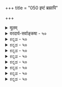 +++
title = "050 इष्टं ब्रह्मापि"

+++
<details><summary>मूलम्</summary>

इष्टं ब्रह्मापि दृश्यं तव च कथयतस्तस्य जिज्ञास्यतादीन् मिथ्या चेद् दृश्यताऽस्मिन्ननुविमतिपदेऽप्येवमेषा त्वयेष्टा ।  
लिङ्गं जाड्यादिकं चेत्तदपि मम मते ह्यंशतः स्यादसिद्धं मिथ्यालिङ्गैश्च सिध्येत् किमपि यदि भवेद्बाष्पधूमोऽग्निलिङ्गम् ॥ ५० ॥
</details>

<details><summary>वरदार्य-सर्वाङ्कषा - ५०</summary>

उक्तानुमाने साध्यमेवं दूषयित्वा हेतुमपि विकल्प्य दूषयतिइष्टमित्यादि । ब्रह्मापि, तस्य जिज्ञास्यतादींश्च कथयतः तव दृश्यम् इष्टम् । 'अथातो ब्रह्मजिज्ञासा' इत्यादौ ब्रह्मणः जिज्ञासा- 

196. 

473 

लिङ्गं जाड्यादिकं चेत्, तदपि मम मते ह्यंशतः स्यादसिद्धं 



मिथ्यालिङ्गैश्च सिध्येत् किमपि यदि, भवेद्वाष्पधूमोऽग्निलिङ्गम् ॥50॥ 

[ व्यावृत्तत्वहेतुकानुमाननिरासः ] 

व्यावृत्तं शुक्तिरूप्यं विदितमिह मृषा; विश्वमेवं न किं स्यात् ? मैवं हेतोरयुक्तेः स खलु भिदुरता बाध्यता नाशिता वा । 

विषयत्वमुच्यते । 'आत्मा वारे द्रष्टव्यः' इति ब्रह्मणो द्रष्टव्यत्वादिकञ्चोच्यते । एवं कथयतस्तव ब्रह्मापि दृश्यम् **इष्टम्** =संमतम् । अन्यथा विचारशास्त्रम्, ब्रह्मापरोक्ष्यमित्यादि सर्वं विरुद्ध्येत । एवञ्च ब्रह्मणोऽपि मिथ्यात्वं स्यात् । श्रुत्या च ब्रह्मणस्सत्यत्वसिद्धिश्चेत्, मिथ्यात्वाभाववति ब्रह्मणि दृश्यत्त्वसत्त्वात् व्यभिचारः । व्यभिचारपरिहारं शङ्कते - मिथ्येत्यादि । **अस्मिन्** = ब्रह्मणि **दृश्यता** = हेतुभूतं दृश्यत्वम् मिथ्या चेत्, **विमतिपदे** =विमतम् इति निर्दिष्टे पक्षेऽपि **एषा** = दृश्यता **एवम्** = मिथ्यारूपा त्वया इष्टा **ननु** = मिथ्यैव तव संमता किल । तथा च जगत्यपि दृश्यत्वं मिथ्यैव । तथा च जगद्वा सत्यं स्यात्, ब्रह्म वा मिथ्या स्यात्, दृश्यत्वस्योभयत्राङ्गीकारात् ॥ 

पुनरपि प्रकारान्तरेणाशङ्क्य समाधत्ते - लिङ्गमित्यादि । **लिङ्गम्** = मिथ्यात्वसाधको दृश्यत्वरूपो हेतु : जाड्यादिकं **चेत्** = जडत्वरूपम् यदि । दृश्यत्वं हि दृग्विषयत्वं दृग्भिन्नत्वपर्यवसायि । तच्च जडत्वे पर्यवस्यतीत्यर्थः । आदिपदेन दृग्भिन्नत्वग्रहणम् । एवञ्च मिथ्यात्वाभाववति ब्रह्मणि जडत्वस्य, ब्रह्मभिन्नत्वस्त्य वाऽभावात् न व्यभिचार इति भावः । समाधत्ते - **तदपि** = जडत्वमपि मम मते अंशतः असिद्धं स्यात् **हि** = पक्षत्वेनाभिमते जगति जीवस्यान्तर्भावात्, तत्र च **हेतोः** = जडत्वस्य एतत्सिद्धान्तेऽनङ्गीकारात् अंशतः **असिद्धम्** = स्वरूपासिद्धिः । हेतुर्हि वादिद्वयसंमंत आवश्यकः । अतश्च भागासिद्धिः । एवं ब्रह्मभिन्नत्वविवक्षायामपि, एतत् सत्यम्, उत मिथ्या ? आद्येऽपसिद्धान्तः । द्वितीये जगदन्तर्गते जडे ब्रह्माभेदः स्यात् । तथा च ब्रह्म **जडम्** =अस्वप्रकाशं च स्यात् । किञ्च - **मिथ्यालिङ्गैश्च** = मिथ्याभूतहेतुभिरपि **किमपि** = यत्किञ्चिदपि **यदि** = सत्यं यदि सिद्ध्येत्, बाष्पधूमः - धूमत्वेन भ्रान्तं बाष्पमपि **अग्निलिङ्गम्** = अग्न्यनुमापकम् भवेत् । **बाष्पम्** = हेमन्तादौ जलोपरि दृश्यमानः हिमसदृशः जलपरिणामविशेषः । अतश्च मिथ्याभूतेन दृश्यत्वादिलिङ्गेन सिद्ध्यत् मिथ्यात्वं मिथ्या स्यादिति जगत् सत्यं स्यात् । अतो दृश्यत्वहेतुना न जगन्मिथ्यात्वसिद्धिः ॥ ५० ॥
</details>


<details><summary>ಕನ್ನಡ - ५०</summary>

हीगॆ साध्य स्वरूपवन्नु दूषिसिदन्तॆ, हेतुस्वरूपवन्नू विकल्पिसि दूषिसुत्तारॆ. हेतुवाद दृशत्व, ज्ञानविषयत्वरूपवॆ? जडत्वरूपवॆ? मॊदलनॆय पक्षदल्लि, ब्रह्मापि, तस्य जिज्ञास्यतादीन् कथयतः तव च दृश्यं इष्टं परब्रह्मवू सह विचारात्मक ज्ञानक्कॆ विषयवागुत्तदॆ ऎन्दु 'अथातो ब्रह्मजिज्ञासा' ऎम्ब सूत्रदल्लि ऒप्पुव निनगू सह ज्ञान 

228 

[श्लोक SI अङ्ग जाड्यादिकं चेत्तद मम मते हैंशतः स्यादसिद्धं मिथ्यालिङ्गैश्च सिध्यत् किमपियदि भवेद्भाष्पधूमोsग्निलिं॥ [व्यावर्तमानानुमान भङ्ग 

196- 

व्यावृत्तं शुक्तिरूप्यं विदितमह मृषा विश्व मेवं न किं स्यात् मैवं हेतोरयुक्त खलु बिदुरता बाध्यता नाशिता वा । विषयवॆन्दु सम्मतवष्टॆ ! इदरिन्द मिथ्यात्ववॆम्ब साध्यविल्लद ब्रह्मदल्लि दृश्यत्ववॆम्ब हेतु बरुवुदरिन्द व्यभिचारवॆम्ब दोष स्पष्ट. 

अस्मिन् दृश्यता मिथ्या चेत् ई परब्रह्मदल्लि ज्ञानविषयत्व सत्यवाद्दल्ल मिथ्यारूपवाद्दे. आद्दरिन्द परब्रह्मदल्लि हेतुवू इल्लवाद्द रिन्द व्यभिचार दोष बरुवुदिल्लवॆन्दरॆ विमतिपदेs पि एषा एवं ननु त्वया इष्टा ! ऒन्दिन अनुमानदल्लि पक्षवाद जगत्तिनल्लि नीनु अङ्गीकरिसिरुव ई दृश्यत्व इन्तह मिथ्यारूपवाद्दष्टॆ! 

पक्षवाद जगत्तिनल्लि सत्यवाद दृश्यत्ववन्नु ऒप्पिदरॆ ब्रह्मक्किन्तलू बेरॆयाद सत्य सिद्धिसि अदैतभङ्गवागुवुदाद्दरिन्द आ दृश्यत्ववन्नु मिथ्य ऎन्दे ऒप्पिरुवुदरिन्द, ब्रह्मदल्लिरुवुदू अन्तहुद्दे आगुत्तदॆ. ऎरडक्कू एनु विशेष ? आद्दरिन्द व्यभिचारदोष अपरिहार्य. 

जाड्यादिकं लिङ्गं चेत्, तदपि मम मते अंशतः असिद्धं स्यात् जडत्वादिरूपवाद दृश्यत्ववे हेतुवागुवुदरिन्द ब्रह्मदल्लि जडत्वविल्ल दकारण व्यभिचारदोषप्रसक्तियिल्लवॆन्दरॆ, आ जडत्व हेतुवू सहनन्नसिद्धान्तदल्लि पक्षद एकदेशवाद जगदन्तर्गतवाद जीव पदार्थ दल्लि इल्लद्दरिन्द 'भागासिद्ध' ऎम्ब दोष बरुत्तदॆ. 

दृश्यत्ववॆम्ब धर्म वास्तविकवागि मिध्यॆयॆन्दु ऒप्पिरुवदरिन्द इन्तह मिथ्यालिङ्गै किमपि यदि सिद्धत्, बाष्पधूमः अग्निलिङ्गं 

श सुळ्ळाद हेतुगळिन्दलू एनादरॊन्दन्नु साधिसुवुदु शक्यवादरॆ आवि, धूळु मुन्तादवुगळल्लि भ्रमॆयिन्द तोरिद हॊगॆयू सह बॆङ्कियन्नू साधिसुवन्तह हेतुवागबेकागुत्तदॆ. भ्रान्त्यात्मकवाद लिङ्गदिन्द यावु दन्नू साधिसलु शक्यविल्लवॆन्दु तात्पर्य ॥ ५० ।
</details>


<details><summary>ಕನ್ನಡ - ५०</summary>

हीगॆ साध्य स्वरूपवन्नु दूषिसिदन्तॆ, हेतुस्वरूपवन्नू विकल्पिसि दूषिसुत्तारॆ. हेतुवाद दृशत्व, ज्ञानविषयत्वरूपवॆ? जडत्वरूपवॆ? मॊदलनॆय पक्षदल्लि, ब्रह्मापि, तस्य जिज्ञास्यतादीन् कथयतः तव च दृश्यं इष्टं परब्रह्मवू सह विचारात्मक ज्ञानक्कॆ विषयवागुत्तदॆ ऎन्दु 'अथातो ब्रह्मजिज्ञासा' ऎम्ब सूत्रदल्लि ऒप्पुव निनगू सह ज्ञान 

228 

[श्लोक SI अङ्ग जाड्यादिकं चेत्तद मम मते हैंशतः स्यादसिद्धं मिथ्यालिङ्गैश्च सिध्यत् किमपियदि भवेद्भाष्पधूमोsग्निलिं॥ [व्यावर्तमानानुमान भङ्ग 

196- 

व्यावृत्तं शुक्तिरूप्यं विदितमह मृषा विश्व मेवं न किं स्यात् मैवं हेतोरयुक्त खलु बिदुरता बाध्यता नाशिता वा । विषयवॆन्दु सम्मतवष्टॆ ! इदरिन्द मिथ्यात्ववॆम्ब साध्यविल्लद ब्रह्मदल्लि दृश्यत्ववॆम्ब हेतु बरुवुदरिन्द व्यभिचारवॆम्ब दोष स्पष्ट. 

अस्मिन् दृश्यता मिथ्या चेत् ई परब्रह्मदल्लि ज्ञानविषयत्व सत्यवाद्दल्ल मिथ्यारूपवाद्दे. आद्दरिन्द परब्रह्मदल्लि हेतुवू इल्लवाद्द रिन्द व्यभिचार दोष बरुवुदिल्लवॆन्दरॆ विमतिपदेs पि एषा एवं ननु त्वया इष्टा ! ऒन्दिन अनुमानदल्लि पक्षवाद जगत्तिनल्लि नीनु अङ्गीकरिसिरुव ई दृश्यत्व इन्तह मिथ्यारूपवाद्दष्टॆ! 

पक्षवाद जगत्तिनल्लि सत्यवाद दृश्यत्ववन्नु ऒप्पिदरॆ ब्रह्मक्किन्तलू बेरॆयाद सत्य सिद्धिसि अदैतभङ्गवागुवुदाद्दरिन्द आ दृश्यत्ववन्नु मिथ्य ऎन्दे ऒप्पिरुवुदरिन्द, ब्रह्मदल्लिरुवुदू अन्तहुद्दे आगुत्तदॆ. ऎरडक्कू एनु विशेष ? आद्दरिन्द व्यभिचारदोष अपरिहार्य. 

जाड्यादिकं लिङ्गं चेत्, तदपि मम मते अंशतः असिद्धं स्यात् जडत्वादिरूपवाद दृश्यत्ववे हेतुवागुवुदरिन्द ब्रह्मदल्लि जडत्वविल्ल दकारण व्यभिचारदोषप्रसक्तियिल्लवॆन्दरॆ, आ जडत्व हेतुवू सहनन्नसिद्धान्तदल्लि पक्षद एकदेशवाद जगदन्तर्गतवाद जीव पदार्थ दल्लि इल्लद्दरिन्द 'भागासिद्ध' ऎम्ब दोष बरुत्तदॆ. 

दृश्यत्ववॆम्ब धर्म वास्तविकवागि मिध्यॆयॆन्दु ऒप्पिरुवदरिन्द इन्तह मिथ्यालिङ्गै किमपि यदि सिद्धत्, बाष्पधूमः अग्निलिङ्गं 

श सुळ्ळाद हेतुगळिन्दलू एनादरॊन्दन्नु साधिसुवुदु शक्यवादरॆ आवि, धूळु मुन्तादवुगळल्लि भ्रमॆयिन्द तोरिद हॊगॆयू सह बॆङ्कियन्नू साधिसुवन्तह हेतुवागबेकागुत्तदॆ. भ्रान्त्यात्मकवाद लिङ्गदिन्द यावु दन्नू साधिसलु शक्यविल्लवॆन्दु तात्पर्य ॥ ५० ।
</details>



<details><summary>ಕನ್ನಡ - ५०</summary>

हीगॆ साध्य स्वरूपवन्नु दूषिसिदन्तॆ, हेतुस्वरूपवन्नू विकल्पिसि दूषिसुत्तारॆ. हेतुवाद दृशत्व, ज्ञानविषयत्वरूपवॆ? जडत्वरूपवॆ? मॊदलनॆय पक्षदल्लि, ब्रह्मापि, तस्य जिज्ञास्यतादीन् कथयतः तव च दृश्यं इष्टं परब्रह्मवू सह विचारात्मक ज्ञानक्कॆ विषयवागुत्तदॆ ऎन्दु 'अथातो ब्रह्मजिज्ञासा' ऎम्ब सूत्रदल्लि ऒप्पुव निनगू सह ज्ञान 

228 

[श्लोक SI अङ्ग जाड्यादिकं चेत्तद मम मते हैंशतः स्यादसिद्धं मिथ्यालिङ्गैश्च सिध्यत् किमपियदि भवेद्भाष्पधूमोsग्निलिं॥ [व्यावर्तमानानुमान भङ्ग 

196- 

व्यावृत्तं शुक्तिरूप्यं विदितमह मृषा विश्व मेवं न किं स्यात् मैवं हेतोरयुक्त खलु बिदुरता बाध्यता नाशिता वा । विषयवॆन्दु सम्मतवष्टॆ ! इदरिन्द मिथ्यात्ववॆम्ब साध्यविल्लद ब्रह्मदल्लि दृश्यत्ववॆम्ब हेतु बरुवुदरिन्द व्यभिचारवॆम्ब दोष स्पष्ट. 

अस्मिन् दृश्यता मिथ्या चेत् ई परब्रह्मदल्लि ज्ञानविषयत्व सत्यवाद्दल्ल मिथ्यारूपवाद्दे. आद्दरिन्द परब्रह्मदल्लि हेतुवू इल्लवाद्द रिन्द व्यभिचार दोष बरुवुदिल्लवॆन्दरॆ विमतिपदेs पि एषा एवं ननु त्वया इष्टा ! ऒन्दिन अनुमानदल्लि पक्षवाद जगत्तिनल्लि नीनु अङ्गीकरिसिरुव ई दृश्यत्व इन्तह मिथ्यारूपवाद्दष्टॆ! 

पक्षवाद जगत्तिनल्लि सत्यवाद दृश्यत्ववन्नु ऒप्पिदरॆ ब्रह्मक्किन्तलू बेरॆयाद सत्य सिद्धिसि अदैतभङ्गवागुवुदाद्दरिन्द आ दृश्यत्ववन्नु मिथ्य ऎन्दे ऒप्पिरुवुदरिन्द, ब्रह्मदल्लिरुवुदू अन्तहुद्दे आगुत्तदॆ. ऎरडक्कू एनु विशेष ? आद्दरिन्द व्यभिचारदोष अपरिहार्य. 

जाड्यादिकं लिङ्गं चेत्, तदपि मम मते अंशतः असिद्धं स्यात् जडत्वादिरूपवाद दृश्यत्ववे हेतुवागुवुदरिन्द ब्रह्मदल्लि जडत्वविल्ल दकारण व्यभिचारदोषप्रसक्तियिल्लवॆन्दरॆ, आ जडत्व हेतुवू सहनन्नसिद्धान्तदल्लि पक्षद एकदेशवाद जगदन्तर्गतवाद जीव पदार्थ दल्लि इल्लद्दरिन्द 'भागासिद्ध' ऎम्ब दोष बरुत्तदॆ. 

दृश्यत्ववॆम्ब धर्म वास्तविकवागि मिध्यॆयॆन्दु ऒप्पिरुवदरिन्द इन्तह मिथ्यालिङ्गै किमपि यदि सिद्धत्, बाष्पधूमः अग्निलिङ्गं 

श सुळ्ळाद हेतुगळिन्दलू एनादरॊन्दन्नु साधिसुवुदु शक्यवादरॆ आवि, धूळु मुन्तादवुगळल्लि भ्रमॆयिन्द तोरिद हॊगॆयू सह बॆङ्कियन्नू साधिसुवन्तह हेतुवागबेकागुत्तदॆ. भ्रान्त्यात्मकवाद लिङ्गदिन्द यावु दन्नू साधिसलु शक्यविल्लवॆन्दु तात्पर्य ॥ ५० ।
</details>


<details><summary>ಕನ್ನಡ - ५०</summary>

हीगॆ साध्य स्वरूपवन्नु दूषिसिदन्तॆ, हेतुस्वरूपवन्नू विकल्पिसि दूषिसुत्तारॆ. हेतुवाद दृशत्व, ज्ञानविषयत्वरूपवॆ? जडत्वरूपवॆ? मॊदलनॆय पक्षदल्लि, ब्रह्मापि, तस्य जिज्ञास्यतादीन् कथयतः तव च दृश्यं इष्टं परब्रह्मवू सह विचारात्मक ज्ञानक्कॆ विषयवागुत्तदॆ ऎन्दु 'अथातो ब्रह्मजिज्ञासा' ऎम्ब सूत्रदल्लि ऒप्पुव निनगू सह ज्ञान 

228 

[श्लोक SI अङ्ग जाड्यादिकं चेत्तद मम मते हैंशतः स्यादसिद्धं मिथ्यालिङ्गैश्च सिध्यत् किमपियदि भवेद्भाष्पधूमोsग्निलिं॥ [व्यावर्तमानानुमान भङ्ग 

196- 

व्यावृत्तं शुक्तिरूप्यं विदितमह मृषा विश्व मेवं न किं स्यात् मैवं हेतोरयुक्त खलु बिदुरता बाध्यता नाशिता वा । विषयवॆन्दु सम्मतवष्टॆ ! इदरिन्द मिथ्यात्ववॆम्ब साध्यविल्लद ब्रह्मदल्लि दृश्यत्ववॆम्ब हेतु बरुवुदरिन्द व्यभिचारवॆम्ब दोष स्पष्ट. 

अस्मिन् दृश्यता मिथ्या चेत् ई परब्रह्मदल्लि ज्ञानविषयत्व सत्यवाद्दल्ल मिथ्यारूपवाद्दे. आद्दरिन्द परब्रह्मदल्लि हेतुवू इल्लवाद्द रिन्द व्यभिचार दोष बरुवुदिल्लवॆन्दरॆ विमतिपदेs पि एषा एवं ननु त्वया इष्टा ! ऒन्दिन अनुमानदल्लि पक्षवाद जगत्तिनल्लि नीनु अङ्गीकरिसिरुव ई दृश्यत्व इन्तह मिथ्यारूपवाद्दष्टॆ! 

पक्षवाद जगत्तिनल्लि सत्यवाद दृश्यत्ववन्नु ऒप्पिदरॆ ब्रह्मक्किन्तलू बेरॆयाद सत्य सिद्धिसि अदैतभङ्गवागुवुदाद्दरिन्द आ दृश्यत्ववन्नु मिथ्य ऎन्दे ऒप्पिरुवुदरिन्द, ब्रह्मदल्लिरुवुदू अन्तहुद्दे आगुत्तदॆ. ऎरडक्कू एनु विशेष ? आद्दरिन्द व्यभिचारदोष अपरिहार्य. 

जाड्यादिकं लिङ्गं चेत्, तदपि मम मते अंशतः असिद्धं स्यात् जडत्वादिरूपवाद दृश्यत्ववे हेतुवागुवुदरिन्द ब्रह्मदल्लि जडत्वविल्ल दकारण व्यभिचारदोषप्रसक्तियिल्लवॆन्दरॆ, आ जडत्व हेतुवू सहनन्नसिद्धान्तदल्लि पक्षद एकदेशवाद जगदन्तर्गतवाद जीव पदार्थ दल्लि इल्लद्दरिन्द 'भागासिद्ध' ऎम्ब दोष बरुत्तदॆ. 

दृश्यत्ववॆम्ब धर्म वास्तविकवागि मिध्यॆयॆन्दु ऒप्पिरुवदरिन्द इन्तह मिथ्यालिङ्गै किमपि यदि सिद्धत्, बाष्पधूमः अग्निलिङ्गं 

श सुळ्ळाद हेतुगळिन्दलू एनादरॊन्दन्नु साधिसुवुदु शक्यवादरॆ आवि, धूळु मुन्तादवुगळल्लि भ्रमॆयिन्द तोरिद हॊगॆयू सह बॆङ्कियन्नू साधिसुवन्तह हेतुवागबेकागुत्तदॆ. भ्रान्त्यात्मकवाद लिङ्गदिन्द यावु दन्नू साधिसलु शक्यविल्लवॆन्दु तात्पर्य ॥ ५० ।
</details>



<details><summary>ಕನ್ನಡ - ५०</summary>

हीगॆ साध्य स्वरूपवन्नु दूषिसिदन्तॆ, हेतुस्वरूपवन्नू विकल्पिसि दूषिसुत्तारॆ. हेतुवाद दृशत्व, ज्ञानविषयत्वरूपवॆ? जडत्वरूपवॆ? मॊदलनॆय पक्षदल्लि, ब्रह्मापि, तस्य जिज्ञास्यतादीन् कथयतः तव च दृश्यं इष्टं परब्रह्मवू सह विचारात्मक ज्ञानक्कॆ विषयवागुत्तदॆ ऎन्दु 'अथातो ब्रह्मजिज्ञासा' ऎम्ब सूत्रदल्लि ऒप्पुव निनगू सह ज्ञान 

228 

[श्लोक SI अङ्ग जाड्यादिकं चेत्तद मम मते हैंशतः स्यादसिद्धं मिथ्यालिङ्गैश्च सिध्यत् किमपियदि भवेद्भाष्पधूमोsग्निलिं॥ [व्यावर्तमानानुमान भङ्ग 

196- 

व्यावृत्तं शुक्तिरूप्यं विदितमह मृषा विश्व मेवं न किं स्यात् मैवं हेतोरयुक्त खलु बिदुरता बाध्यता नाशिता वा । विषयवॆन्दु सम्मतवष्टॆ ! इदरिन्द मिथ्यात्ववॆम्ब साध्यविल्लद ब्रह्मदल्लि दृश्यत्ववॆम्ब हेतु बरुवुदरिन्द व्यभिचारवॆम्ब दोष स्पष्ट. 

अस्मिन् दृश्यता मिथ्या चेत् ई परब्रह्मदल्लि ज्ञानविषयत्व सत्यवाद्दल्ल मिथ्यारूपवाद्दे. आद्दरिन्द परब्रह्मदल्लि हेतुवू इल्लवाद्द रिन्द व्यभिचार दोष बरुवुदिल्लवॆन्दरॆ विमतिपदेs पि एषा एवं ननु त्वया इष्टा ! ऒन्दिन अनुमानदल्लि पक्षवाद जगत्तिनल्लि नीनु अङ्गीकरिसिरुव ई दृश्यत्व इन्तह मिथ्यारूपवाद्दष्टॆ! 

पक्षवाद जगत्तिनल्लि सत्यवाद दृश्यत्ववन्नु ऒप्पिदरॆ ब्रह्मक्किन्तलू बेरॆयाद सत्य सिद्धिसि अदैतभङ्गवागुवुदाद्दरिन्द आ दृश्यत्ववन्नु मिथ्य ऎन्दे ऒप्पिरुवुदरिन्द, ब्रह्मदल्लिरुवुदू अन्तहुद्दे आगुत्तदॆ. ऎरडक्कू एनु विशेष ? आद्दरिन्द व्यभिचारदोष अपरिहार्य. 

जाड्यादिकं लिङ्गं चेत्, तदपि मम मते अंशतः असिद्धं स्यात् जडत्वादिरूपवाद दृश्यत्ववे हेतुवागुवुदरिन्द ब्रह्मदल्लि जडत्वविल्ल दकारण व्यभिचारदोषप्रसक्तियिल्लवॆन्दरॆ, आ जडत्व हेतुवू सहनन्नसिद्धान्तदल्लि पक्षद एकदेशवाद जगदन्तर्गतवाद जीव पदार्थ दल्लि इल्लद्दरिन्द 'भागासिद्ध' ऎम्ब दोष बरुत्तदॆ. 

दृश्यत्ववॆम्ब धर्म वास्तविकवागि मिध्यॆयॆन्दु ऒप्पिरुवदरिन्द इन्तह मिथ्यालिङ्गै किमपि यदि सिद्धत्, बाष्पधूमः अग्निलिङ्गं 

श सुळ्ळाद हेतुगळिन्दलू एनादरॊन्दन्नु साधिसुवुदु शक्यवादरॆ आवि, धूळु मुन्तादवुगळल्लि भ्रमॆयिन्द तोरिद हॊगॆयू सह बॆङ्कियन्नू साधिसुवन्तह हेतुवागबेकागुत्तदॆ. भ्रान्त्यात्मकवाद लिङ्गदिन्द यावु दन्नू साधिसलु शक्यविल्लवॆन्दु तात्पर्य ॥ ५० ।
</details>


<details><summary>ಕನ್ನಡ - ५०</summary>

हीगॆ साध्य स्वरूपवन्नु दूषिसिदन्तॆ, हेतुस्वरूपवन्नू विकल्पिसि दूषिसुत्तारॆ. हेतुवाद दृशत्व, ज्ञानविषयत्वरूपवॆ? जडत्वरूपवॆ? मॊदलनॆय पक्षदल्लि, ब्रह्मापि, तस्य जिज्ञास्यतादीन् कथयतः तव च दृश्यं इष्टं परब्रह्मवू सह विचारात्मक ज्ञानक्कॆ विषयवागुत्तदॆ ऎन्दु 'अथातो ब्रह्मजिज्ञासा' ऎम्ब सूत्रदल्लि ऒप्पुव निनगू सह ज्ञान 

228 

[श्लोक SI अङ्ग जाड्यादिकं चेत्तद मम मते हैंशतः स्यादसिद्धं मिथ्यालिङ्गैश्च सिध्यत् किमपियदि भवेद्भाष्पधूमोsग्निलिं॥ [व्यावर्तमानानुमान भङ्ग 

196- 

व्यावृत्तं शुक्तिरूप्यं विदितमह मृषा विश्व मेवं न किं स्यात् मैवं हेतोरयुक्त खलु बिदुरता बाध्यता नाशिता वा । विषयवॆन्दु सम्मतवष्टॆ ! इदरिन्द मिथ्यात्ववॆम्ब साध्यविल्लद ब्रह्मदल्लि दृश्यत्ववॆम्ब हेतु बरुवुदरिन्द व्यभिचारवॆम्ब दोष स्पष्ट. 

अस्मिन् दृश्यता मिथ्या चेत् ई परब्रह्मदल्लि ज्ञानविषयत्व सत्यवाद्दल्ल मिथ्यारूपवाद्दे. आद्दरिन्द परब्रह्मदल्लि हेतुवू इल्लवाद्द रिन्द व्यभिचार दोष बरुवुदिल्लवॆन्दरॆ विमतिपदेs पि एषा एवं ननु त्वया इष्टा ! ऒन्दिन अनुमानदल्लि पक्षवाद जगत्तिनल्लि नीनु अङ्गीकरिसिरुव ई दृश्यत्व इन्तह मिथ्यारूपवाद्दष्टॆ! 

पक्षवाद जगत्तिनल्लि सत्यवाद दृश्यत्ववन्नु ऒप्पिदरॆ ब्रह्मक्किन्तलू बेरॆयाद सत्य सिद्धिसि अदैतभङ्गवागुवुदाद्दरिन्द आ दृश्यत्ववन्नु मिथ्य ऎन्दे ऒप्पिरुवुदरिन्द, ब्रह्मदल्लिरुवुदू अन्तहुद्दे आगुत्तदॆ. ऎरडक्कू एनु विशेष ? आद्दरिन्द व्यभिचारदोष अपरिहार्य. 

जाड्यादिकं लिङ्गं चेत्, तदपि मम मते अंशतः असिद्धं स्यात् जडत्वादिरूपवाद दृश्यत्ववे हेतुवागुवुदरिन्द ब्रह्मदल्लि जडत्वविल्ल दकारण व्यभिचारदोषप्रसक्तियिल्लवॆन्दरॆ, आ जडत्व हेतुवू सहनन्नसिद्धान्तदल्लि पक्षद एकदेशवाद जगदन्तर्गतवाद जीव पदार्थ दल्लि इल्लद्दरिन्द 'भागासिद्ध' ऎम्ब दोष बरुत्तदॆ. 

दृश्यत्ववॆम्ब धर्म वास्तविकवागि मिध्यॆयॆन्दु ऒप्पिरुवदरिन्द इन्तह मिथ्यालिङ्गै किमपि यदि सिद्धत्, बाष्पधूमः अग्निलिङ्गं 

श सुळ्ळाद हेतुगळिन्दलू एनादरॊन्दन्नु साधिसुवुदु शक्यवादरॆ आवि, धूळु मुन्तादवुगळल्लि भ्रमॆयिन्द तोरिद हॊगॆयू सह बॆङ्कियन्नू साधिसुवन्तह हेतुवागबेकागुत्तदॆ. भ्रान्त्यात्मकवाद लिङ्गदिन्द यावु दन्नू साधिसलु शक्यविल्लवॆन्दु तात्पर्य ॥ ५० ।
</details>



<details><summary>ಕನ್ನಡ - ५०</summary>

हीगॆ साध्य स्वरूपवन्नु दूषिसिदन्तॆ, हेतुस्वरूपवन्नू विकल्पिसि दूषिसुत्तारॆ. हेतुवाद दृशत्व, ज्ञानविषयत्वरूपवॆ? जडत्वरूपवॆ? मॊदलनॆय पक्षदल्लि, ब्रह्मापि, तस्य जिज्ञास्यतादीन् कथयतः तव च दृश्यं इष्टं परब्रह्मवू सह विचारात्मक ज्ञानक्कॆ विषयवागुत्तदॆ ऎन्दु 'अथातो ब्रह्मजिज्ञासा' ऎम्ब सूत्रदल्लि ऒप्पुव निनगू सह ज्ञान 

228 

[श्लोक SI अङ्ग जाड्यादिकं चेत्तद मम मते हैंशतः स्यादसिद्धं मिथ्यालिङ्गैश्च सिध्यत् किमपियदि भवेद्भाष्पधूमोsग्निलिं॥ [व्यावर्तमानानुमान भङ्ग 

196- 

व्यावृत्तं शुक्तिरूप्यं विदितमह मृषा विश्व मेवं न किं स्यात् मैवं हेतोरयुक्त खलु बिदुरता बाध्यता नाशिता वा । विषयवॆन्दु सम्मतवष्टॆ ! इदरिन्द मिथ्यात्ववॆम्ब साध्यविल्लद ब्रह्मदल्लि दृश्यत्ववॆम्ब हेतु बरुवुदरिन्द व्यभिचारवॆम्ब दोष स्पष्ट. 

अस्मिन् दृश्यता मिथ्या चेत् ई परब्रह्मदल्लि ज्ञानविषयत्व सत्यवाद्दल्ल मिथ्यारूपवाद्दे. आद्दरिन्द परब्रह्मदल्लि हेतुवू इल्लवाद्द रिन्द व्यभिचार दोष बरुवुदिल्लवॆन्दरॆ विमतिपदेs पि एषा एवं ननु त्वया इष्टा ! ऒन्दिन अनुमानदल्लि पक्षवाद जगत्तिनल्लि नीनु अङ्गीकरिसिरुव ई दृश्यत्व इन्तह मिथ्यारूपवाद्दष्टॆ! 

पक्षवाद जगत्तिनल्लि सत्यवाद दृश्यत्ववन्नु ऒप्पिदरॆ ब्रह्मक्किन्तलू बेरॆयाद सत्य सिद्धिसि अदैतभङ्गवागुवुदाद्दरिन्द आ दृश्यत्ववन्नु मिथ्य ऎन्दे ऒप्पिरुवुदरिन्द, ब्रह्मदल्लिरुवुदू अन्तहुद्दे आगुत्तदॆ. ऎरडक्कू एनु विशेष ? आद्दरिन्द व्यभिचारदोष अपरिहार्य. 

जाड्यादिकं लिङ्गं चेत्, तदपि मम मते अंशतः असिद्धं स्यात् जडत्वादिरूपवाद दृश्यत्ववे हेतुवागुवुदरिन्द ब्रह्मदल्लि जडत्वविल्ल दकारण व्यभिचारदोषप्रसक्तियिल्लवॆन्दरॆ, आ जडत्व हेतुवू सहनन्नसिद्धान्तदल्लि पक्षद एकदेशवाद जगदन्तर्गतवाद जीव पदार्थ दल्लि इल्लद्दरिन्द 'भागासिद्ध' ऎम्ब दोष बरुत्तदॆ. 

दृश्यत्ववॆम्ब धर्म वास्तविकवागि मिध्यॆयॆन्दु ऒप्पिरुवदरिन्द इन्तह मिथ्यालिङ्गै किमपि यदि सिद्धत्, बाष्पधूमः अग्निलिङ्गं 

श सुळ्ळाद हेतुगळिन्दलू एनादरॊन्दन्नु साधिसुवुदु शक्यवादरॆ आवि, धूळु मुन्तादवुगळल्लि भ्रमॆयिन्द तोरिद हॊगॆयू सह बॆङ्कियन्नू साधिसुवन्तह हेतुवागबेकागुत्तदॆ. भ्रान्त्यात्मकवाद लिङ्गदिन्द यावु दन्नू साधिसलु शक्यविल्लवॆन्दु तात्पर्य ॥ ५० ।
</details>


<details><summary>ಕನ್ನಡ - ५०</summary>

हीगॆ साध्य स्वरूपवन्नु दूषिसिदन्तॆ, हेतुस्वरूपवन्नू विकल्पिसि दूषिसुत्तारॆ. हेतुवाद दृशत्व, ज्ञानविषयत्वरूपवॆ? जडत्वरूपवॆ? मॊदलनॆय पक्षदल्लि, ब्रह्मापि, तस्य जिज्ञास्यतादीन् कथयतः तव च दृश्यं इष्टं परब्रह्मवू सह विचारात्मक ज्ञानक्कॆ विषयवागुत्तदॆ ऎन्दु 'अथातो ब्रह्मजिज्ञासा' ऎम्ब सूत्रदल्लि ऒप्पुव निनगू सह ज्ञान 

228 

[श्लोक SI अङ्ग जाड्यादिकं चेत्तद मम मते हैंशतः स्यादसिद्धं मिथ्यालिङ्गैश्च सिध्यत् किमपियदि भवेद्भाष्पधूमोsग्निलिं॥ [व्यावर्तमानानुमान भङ्ग 

196- 

व्यावृत्तं शुक्तिरूप्यं विदितमह मृषा विश्व मेवं न किं स्यात् मैवं हेतोरयुक्त खलु बिदुरता बाध्यता नाशिता वा । विषयवॆन्दु सम्मतवष्टॆ ! इदरिन्द मिथ्यात्ववॆम्ब साध्यविल्लद ब्रह्मदल्लि दृश्यत्ववॆम्ब हेतु बरुवुदरिन्द व्यभिचारवॆम्ब दोष स्पष्ट. 

अस्मिन् दृश्यता मिथ्या चेत् ई परब्रह्मदल्लि ज्ञानविषयत्व सत्यवाद्दल्ल मिथ्यारूपवाद्दे. आद्दरिन्द परब्रह्मदल्लि हेतुवू इल्लवाद्द रिन्द व्यभिचार दोष बरुवुदिल्लवॆन्दरॆ विमतिपदेs पि एषा एवं ननु त्वया इष्टा ! ऒन्दिन अनुमानदल्लि पक्षवाद जगत्तिनल्लि नीनु अङ्गीकरिसिरुव ई दृश्यत्व इन्तह मिथ्यारूपवाद्दष्टॆ! 

पक्षवाद जगत्तिनल्लि सत्यवाद दृश्यत्ववन्नु ऒप्पिदरॆ ब्रह्मक्किन्तलू बेरॆयाद सत्य सिद्धिसि अदैतभङ्गवागुवुदाद्दरिन्द आ दृश्यत्ववन्नु मिथ्य ऎन्दे ऒप्पिरुवुदरिन्द, ब्रह्मदल्लिरुवुदू अन्तहुद्दे आगुत्तदॆ. ऎरडक्कू एनु विशेष ? आद्दरिन्द व्यभिचारदोष अपरिहार्य. 

जाड्यादिकं लिङ्गं चेत्, तदपि मम मते अंशतः असिद्धं स्यात् जडत्वादिरूपवाद दृश्यत्ववे हेतुवागुवुदरिन्द ब्रह्मदल्लि जडत्वविल्ल दकारण व्यभिचारदोषप्रसक्तियिल्लवॆन्दरॆ, आ जडत्व हेतुवू सहनन्नसिद्धान्तदल्लि पक्षद एकदेशवाद जगदन्तर्गतवाद जीव पदार्थ दल्लि इल्लद्दरिन्द 'भागासिद्ध' ऎम्ब दोष बरुत्तदॆ. 

दृश्यत्ववॆम्ब धर्म वास्तविकवागि मिध्यॆयॆन्दु ऒप्पिरुवदरिन्द इन्तह मिथ्यालिङ्गै किमपि यदि सिद्धत्, बाष्पधूमः अग्निलिङ्गं 

श सुळ्ळाद हेतुगळिन्दलू एनादरॊन्दन्नु साधिसुवुदु शक्यवादरॆ आवि, धूळु मुन्तादवुगळल्लि भ्रमॆयिन्द तोरिद हॊगॆयू सह बॆङ्कियन्नू साधिसुवन्तह हेतुवागबेकागुत्तदॆ. भ्रान्त्यात्मकवाद लिङ्गदिन्द यावु दन्नू साधिसलु शक्यविल्लवॆन्दु तात्पर्य ॥ ५० ।
</details>

